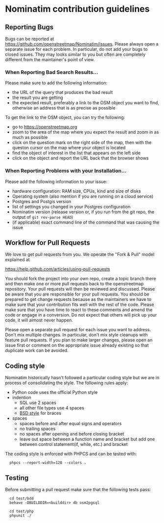 # Nominatim contribution guidelines

## Reporting Bugs

Bugs can be reported at https://github.com/openstreetmap/Nominatim/issues.
Please always open a separate issue for each problem. In particular, do
not add your bugs to closed issues. They may looks similar to you but
often are completely different from the maintainer's point of view.

### When Reporting Bad Search Results...

Please make sure to add the following information:

 * the URL of the query that produces the bad result
 * the result you are getting
 * the expected result, preferably a link to the OSM object you want to find,
   otherwise an address that is as precise as possible
 
 To get the link to the OSM object, you can try the following:
 
 * go to https://openstreetmap.org
 * zoom to the area of the map where you expect the result and
   zoom in as much as possible
 * click on the question mark on the right side of the map,
   then with the queston cursor on the map where your object is located
 * find the object of interest in the list that appears on the left side
 * click on the object and report the URL back that the browser shows

### When Reporting Problems with your Installation...

Please add the following information to your issue:

 * hardware configuration: RAM size, CPUs, kind and size of disks
 * Operating system (also mention if you are running on a cloud service)
 * Postgres and Postgis version
 * list of settings you changed in your Postgres configuration
 * Nominatim version (release version or,
   if you run from the git repo, the output of `git rev-parse HEAD`)
 * (if applicable) exact command line of the command that was causing the issue


## Workflow for Pull Requests

We love to get pull requests from you. We operate the "Fork & Pull" model
explained at

https://help.github.com/articles/using-pull-requests

You should fork the project into your own repo, create a topic branch
there and then make one or more pull requests back to the openstreetmap repository.
Your pull requests will then be reviewed and discussed. Please be aware
that you are responsible for your pull requests. You should be prepared
to get change requests because as the maintainers we have to make sure
that your contribution fits well with the rest of the code. Please make
sure that you have time to react to these comments and amend the code or
engage in a conversion. Do not expect that others will pick up your code,
it will almost never happen.

Please open a separate pull request for each issue you want to address.
Don't mix multiple changes. In particular, don't mix style cleanups with
feature pull requests. If you plan to make larger changes, please open
an issue first or comment on the appropriate issue already existing so
that duplicate work can be avoided.

## Coding style

Nominatim historically hasn't followed a particular coding style but we
are in process of consolidating the style. The following rules apply:

 * Python code uses the official Python style
 * indention
   * SQL use 2 spaces
   * all other file types use 4 spaces
   * [BSD style](https://en.wikipedia.org/wiki/Indent_style#Allman_style) for braces
 * spaces
   * spaces before and after equal signs and operators
   * no trailing spaces
   * no spaces after opening and before closing bracket
   * leave out space between a function name and bracket
     but add one between control statement(if, while, etc.) and bracket

The coding style is enforced with PHPCS and can be tested with:

```
  phpcs --report-width=120 --colors .
```

## Testing

Before submitting a pull request make sure that the following tests pass:

```
  cd test/bdd
  behave -DBUILDDIR=<builddir> db osm2pgsql
```

```
  cd test/php
  phpunit ./
```
